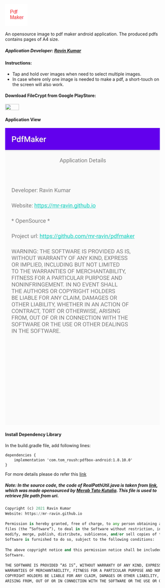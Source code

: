 ![PdfMaker Logo](https://github.com/mr-ravin/pdfmaker/blob/main/PdfMaker.png)

An opensource image to pdf maker android application. The produced pdfs contains pages of A4 size.


##### Application Developer: [Ravin Kumar](http://mr-ravin.github.io)


#### Instructions:
- Tap and hold over images when need to select multiple images.
- In case where only one image is needed to make a pdf, a short-touch on the screen will also work.

#### Download FileCrypt from Google PlayStore:
[<img src="https://play.google.com/intl/en_us/badges/images/generic/en_badge_web_generic.png" width="30%" height="30%" target="_blank">](https://play.google.com/store/apps/details?id=ravin.developer.pdfmaker)

#### Application View

![android application view 1](https://github.com/mr-ravin/pdfmaker/blob/main/screen1.jpg)

#### Install Dependency Library 

In the build.gradle file, add following lines:

```
dependencies {
    implementation 'com.tom_roush:pdfbox-android:1.8.10.0'
}
```

For more details please do refer this [link](https://camposha.info/pdfbox-android/)

##### Note: In the source code, the code of RealPathUtil.java is taken from [link](https://gist.github.com/tatocaster/32aad15f6e0c50311626), which was made opensourced by [Merab Tato Kutalia](https://github.com/tatocaster). This file is used to retrieve file path from uri. 

```python
Copyright (c) 2021 Ravin Kumar
Website: https://mr-ravin.github.io

Permission is hereby granted, free of charge, to any person obtaining a copy of this software and associated documentation 
files (the “Software”), to deal in the Software without restriction, including without limitation the rights to use, copy, 
modify, merge, publish, distribute, sublicense, and/or sell copies of the Software, and to permit persons to whom the 
Software is furnished to do so, subject to the following conditions:

The above copyright notice and this permission notice shall be included in all copies or substantial portions of the 
Software.

THE SOFTWARE IS PROVIDED “AS IS”, WITHOUT WARRANTY OF ANY KIND, EXPRESS OR IMPLIED, INCLUDING BUT NOT LIMITED TO THE 
WARRANTIES OF MERCHANTABILITY, FITNESS FOR A PARTICULAR PURPOSE AND NONINFRINGEMENT. IN NO EVENT SHALL THE AUTHORS OR 
COPYRIGHT HOLDERS BE LIABLE FOR ANY CLAIM, DAMAGES OR OTHER LIABILITY, WHETHER IN AN ACTION OF CONTRACT, TORT OR OTHERWISE, 
ARISING FROM, OUT OF OR IN CONNECTION WITH THE SOFTWARE OR THE USE OR OTHER DEALINGS IN THE SOFTWARE.
```
